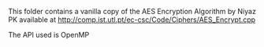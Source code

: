 This folder contains a vanilla copy of the AES Encryption Algorithm by Niyaz PK
available at http://comp.ist.utl.pt/ec-csc/Code/Ciphers/AES_Encrypt.cpp

The API used is OpenMP
